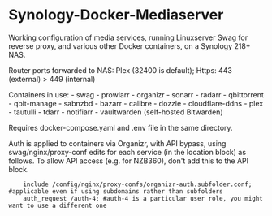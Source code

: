 # Synology-Docker-Mediaserver
Working configuration of media services, running Linuxserver Swag for reverse proxy, and various other Docker containers, on a Synology 218+ NAS.

Router ports forwarded to NAS:
Plex (32400 is default); Https: 443 (external) > 449 (internal)

Containers in use:
      - swag
      - prowlarr
      - organizr
      - sonarr
      - radarr
      - qbittorrent
      - qbit-manage
      - sabnzbd
      - bazarr
      - calibre
      - dozzle
      - cloudflare-ddns
      - plex
      - tautulli
      - tdarr
      - notifiarr
      - vaultwarden (self-hosted Bitwarden)

Requires docker-compose.yaml and .env file in the same directory.

Auth is applied to containers via Organizr, with API bypass, using swag/nginx/proxy-conf edits for each service (in the location block) as follows. To allow API access (e.g. for NZB360), don't add this to the API block.

        include /config/nginx/proxy-confs/organizr-auth.subfolder.conf; #applicable even if using subdomains rather than subfolders
        auth_request /auth-4; #auth-4 is a particular user role, you might want to use a different one
